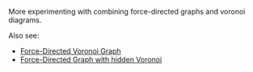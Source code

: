 More experimenting with combining force-directed graphs and voronoi diagrams. 

Also see:
- <a href='http://bl.ocks.org/alexmacy/15962e97f7a9ebacd55710bf277593d4'>Force-Directed Voronoi Graph</a>
- <a href='http://bl.ocks.org/alexmacy/acaa66956dd3325864091303d77e0d75'>Force-Directed Graph with hidden Voronoi</a>

